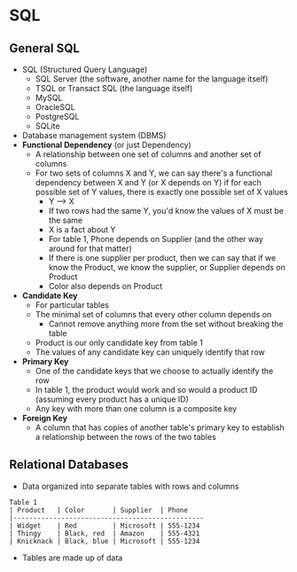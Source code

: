 # SQL

## General SQL
- SQL (Structured Query Language)
    - SQL Server (the software, another name for the language itself)
    - TSQL or Transact SQL (the language itself)
    - MySQL
    - OracleSQL
    - PostgreSQL
    - SQLite
- Database management system (DBMS)
- **Functional Dependency** (or just Dependency)
    - A relationship between one set of columns and another set of columns
    - For two sets of columns X and Y, we can say there's a functional dependency between X and Y (or X depends on Y) if for each possible set of Y values, there is exactly one possible set of X values
        - Y --> X
        - If two rows had the same Y, you'd know the values of X must be the same
        - X is a fact about Y
        - For table 1, Phone depends on Supplier (and the other way around for that matter)
        - If there is one supplier per product, then we can say that if we know the Product, we know the supplier, or Supplier depends on Product
        - Color also depends on Product
- **Candidate Key**
    - For particular tables
    - The minimal set of columns that every other column depends on
        - Cannot remove anything more from the set without breaking the table
    - Product is our only candidate key from table 1
    - The values of any candidate key can uniquely identify that row
- **Primary Key** 
    - One of the candidate keys that we choose to actually identify the row
    - In table 1, the product would work and so would a product ID (assuming every product has a unique ID)
    - Any key with more than one column is a composite key
- **Foreign Key**
    - A column that has copies of another table's primary key to establish a relationship between the rows of the two tables

## Relational Databases
- Data organized into separate tables with rows and columns
```
Table 1
| Product   | Color       | Supplier  | Phone
|------------------------------------------------
| Widget    | Red         | Microsoft | 555-1234
| Thingy    | Black, red  | Amazon    | 555-4321
| Knicknack | Black, blue | Microsoft | 555-1234
```
- Tables are made up of data
